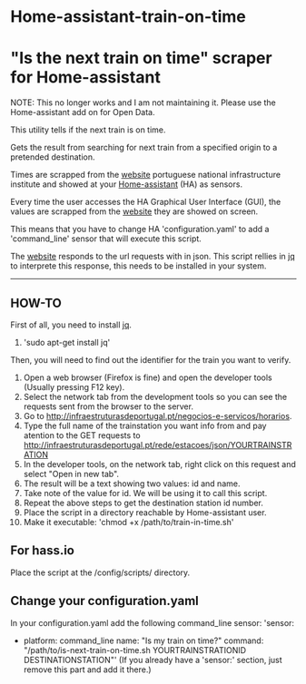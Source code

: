 # Home-assistant-train-on-time
"Is the next train on time" scraper for Home-assistant
======================================================

NOTE: This no longer works and I am not maintaining it. Please use the Home-assistant add on for Open Data.

This utility tells if the next train is on time. 

Gets the result from searching for next train from a specified origin to a pretended destination.

Times are scrapped from the [website](http://infraestruturasdeportugal.pt/negocios-e-servicos/horarios/) portuguese national infrastructure institute and showed at your [Home-assistant](https://www.home-assistant.io/) (HA) as sensors. 

Every time the user accesses the HA Graphical User Interface (GUI), the values are scrapped from the [website](http://infraestruturasdeportugal.pt/negocios-e-servicos/horarios/) they are showed on screen.

This means that you have to change HA 'configuration.yaml' to add a 'command_line' sensor that will execute this script. 

The [website](http://infraestruturasdeportugal.pt/negocios-e-servicos/horarios/) responds to the url requests with in json. This script rellies in [jq](https://stedolan.github.io/jq/) to interprete this response, this needs to be installed in your system. 

---

## HOW-TO

First of all, you need to install [jq](https://stedolan.github.io/jq/).
1. 'sudo apt-get install jq'

Then, you will need to find out the identifier for the train you want to verify.
1. Open a web browser (Firefox is fine) and open the developer tools (Usually pressing F12 key).
1. Select the network tab from the development tools so you can see the requests sent from the browser to the server.  
1. Go to http://infraestruturasdeportugal.pt/negocios-e-servicos/horarios.
1. Type the full name of the trainstation you want info from and pay atention to the GET requests to http://infraestruturasdeportugal.pt/rede/estacoes/json/YOURTRAINSTRATION
1. In the developer tools, on the network tab, right click on this request and select "Open in new tab".
1. The result will be a text showing two values: id and name.
1. Take note of the value for id. We will be using it to call this script.
1. Repeat the above steps to get the destination station id number.
1. Place the script in a directory reachable by Home-assistant user. 
1. Make it executable: 'chmod +x /path/to/train-in-time.sh'

## For hass.io
Place the script at the /config/scripts/ directory.

## Change your configuration.yaml

In your configuration.yaml add the following command_line sensor:
'sensor:
  - platform: command_line
    name: "Is my train on time?"
    command: "/path/to/is-next-train-on-time.sh YOURTRAINSTRATIONID DESTINATIONSTATION"'
(If you already have a 'sensor:' section, just remove this part and add it there.)
